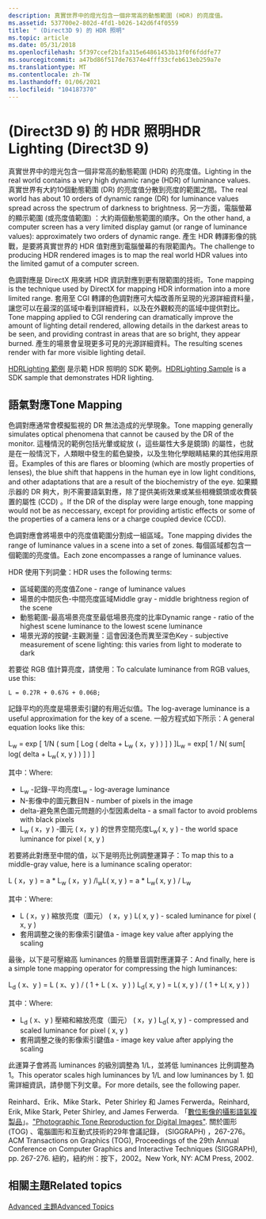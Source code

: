 ```yaml
---
description: 真實世界中的燈光包含一個非常高的動態範圍 (HDR) 的亮度值。
ms.assetid: 537700e2-802d-4fd1-b026-142d6f4f0559
title: " (Direct3D 9) 的 HDR 照明"
ms.topic: article
ms.date: 05/31/2018
ms.openlocfilehash: 5f397ccef2b1fa315e64861453b13f0f6fddfe77
ms.sourcegitcommit: a47bd86f517de76374e4fff33cfeb613eb259a7e
ms.translationtype: MT
ms.contentlocale: zh-TW
ms.lasthandoff: 01/06/2021
ms.locfileid: "104187370"
---
```

# <a name="hdr-lighting-direct3d-9"></a><span data-ttu-id="41767-103"> (Direct3D 9) 的 HDR 照明</span><span class="sxs-lookup"><span data-stu-id="41767-103">HDR Lighting (Direct3D 9)</span></span>

<span data-ttu-id="41767-104">真實世界中的燈光包含一個非常高的動態範圍 (HDR) 的亮度值。</span><span class="sxs-lookup"><span data-stu-id="41767-104">Lighting in the real world contains a very high dynamic range (HDR) of luminance values.</span></span> <span data-ttu-id="41767-105">真實世界有大約10個動態範圍 (DR) 的亮度值分散到亮度的範圍之間。</span><span class="sxs-lookup"><span data-stu-id="41767-105">The real world has about 10 orders of dynamic range (DR) for luminance values spread across the spectrum of darkness to brightness.</span></span> <span data-ttu-id="41767-106">另一方面，電腦螢幕的顯示範圍 (或亮度值範圍) ：大約兩個動態範圍的順序。</span><span class="sxs-lookup"><span data-stu-id="41767-106">On the other hand, a computer screen has a very limited display gamut (or range of luminance values): approximately two orders of dynamic range.</span></span> <span data-ttu-id="41767-107">產生 HDR 轉譯影像的挑戰，是要將真實世界的 HDR 值對應到電腦螢幕的有限範圍內。</span><span class="sxs-lookup"><span data-stu-id="41767-107">The challenge to producing HDR rendered images is to map the real world HDR values into the limited gamut of a computer screen.</span></span>

<span data-ttu-id="41767-108">色調對應是 DirectX 用來將 HDR 資訊對應到更有限範圍的技術。</span><span class="sxs-lookup"><span data-stu-id="41767-108">Tone mapping is the technique used by DirectX for mapping HDR information into a more limited range.</span></span> <span data-ttu-id="41767-109">套用至 CGI 轉譯的色調對應可大幅改善所呈現的光源詳細資料量，讓您可以在最深的區域中看到詳細資料，以及在外觀較亮的區域中提供對比。</span><span class="sxs-lookup"><span data-stu-id="41767-109">Tone mapping applied to CGI rendering can dramatically improve the amount of lighting detail rendered, allowing details in the darkest areas to be seen, and providing contrast in areas that are so bright, they appear burned.</span></span> <span data-ttu-id="41767-110">產生的場景會呈現更多可見的光源詳細資料。</span><span class="sxs-lookup"><span data-stu-id="41767-110">The resulting scenes render with far more visible lighting detail.</span></span>

<span data-ttu-id="41767-111">[HDRLighting 範例](https://msdn.microsoft.com/library/Ee417769(v=VS.85).aspx) 是示範 HDR 照明的 SDK 範例。</span><span class="sxs-lookup"><span data-stu-id="41767-111">[HDRLighting Sample](https://msdn.microsoft.com/library/Ee417769(v=VS.85).aspx) is a SDK sample that demonstrates HDR lighting.</span></span>

## <a name="tone-mapping"></a><span data-ttu-id="41767-112">語氣對應</span><span class="sxs-lookup"><span data-stu-id="41767-112">Tone Mapping</span></span>

<span data-ttu-id="41767-113">色調對應通常會模擬監視的 DR 無法造成的光學現象。</span><span class="sxs-lookup"><span data-stu-id="41767-113">Tone mapping generally simulates optical phenomena that cannot be caused by the DR of the monitor.</span></span> <span data-ttu-id="41767-114">這種情況的範例包括光暈或綻放 (，這些屬性大多是鏡頭) 的屬性，也就是在一般情況下，人類眼中發生的藍色變換，以及生物化學眼睛結果的其他採用原音。</span><span class="sxs-lookup"><span data-stu-id="41767-114">Examples of this are flares or blooming (which are mostly properties of lenses), the blue shift that happens in the human eye in low light conditions, and other adaptations that are a result of the biochemistry of the eye.</span></span> <span data-ttu-id="41767-115">如果顯示器的 DR 夠大，則不需要語氣對應，除了提供美術效果或某些相機鏡頭或收費裝置的屬性 (CCD) 。</span><span class="sxs-lookup"><span data-stu-id="41767-115">If the DR of the display were large enough, tone mapping would not be as neccessary, except for providing artistic effects or some of the properties of a camera lens or a charge coupled device (CCD).</span></span>

<span data-ttu-id="41767-116">色調對應會將場景中的亮度值範圍分割成一組區域。</span><span class="sxs-lookup"><span data-stu-id="41767-116">Tone mapping divides the range of luminance values in a scene into a set of zones.</span></span> <span data-ttu-id="41767-117">每個區域都包含一個範圍的亮度值。</span><span class="sxs-lookup"><span data-stu-id="41767-117">Each zone encompasses a range of luminance values.</span></span>

<span data-ttu-id="41767-118">HDR 使用下列詞彙：</span><span class="sxs-lookup"><span data-stu-id="41767-118">HDR uses the following terms:</span></span>

-   <span data-ttu-id="41767-119">區域範圍的亮度值</span><span class="sxs-lookup"><span data-stu-id="41767-119">Zone - range of luminance values</span></span>
-   <span data-ttu-id="41767-120">場景的中間灰色-中間亮度區域</span><span class="sxs-lookup"><span data-stu-id="41767-120">Middle gray - middle brightness region of the scene</span></span>
-   <span data-ttu-id="41767-121">動態範圍-最高場景亮度至最低場景亮度的比率</span><span class="sxs-lookup"><span data-stu-id="41767-121">Dynamic range - ratio of the highest scene luminance to the lowest scene luminance</span></span>
-   <span data-ttu-id="41767-122">場景光源的按鍵-主觀測量：這會因淺色而異至深色</span><span class="sxs-lookup"><span data-stu-id="41767-122">Key - subjective measurement of scene lighting: this varies from light to moderate to dark</span></span>

<span data-ttu-id="41767-123">若要從 RGB 值計算亮度，請使用：</span><span class="sxs-lookup"><span data-stu-id="41767-123">To calculate luminance from RGB values, use this:</span></span>


```
L = 0.27R + 0.67G + 0.06B;
```



<span data-ttu-id="41767-124">記錄平均的亮度是場景索引鍵的有用近似值。</span><span class="sxs-lookup"><span data-stu-id="41767-124">The log-average luminance is a useful approximation for the key of a scene.</span></span> <span data-ttu-id="41767-125">一般方程式如下所示：</span><span class="sxs-lookup"><span data-stu-id="41767-125">A general equation looks like this:</span></span>

<span data-ttu-id="41767-126">L<sub>w</sub> = exp \[ 1/N ( sum \[ Log ( delta + L<sub>w</sub> ( x，y ) ) \] ) \]</span><span class="sxs-lookup"><span data-stu-id="41767-126">L<sub>w</sub> = exp\[ 1 / N( sum\[ log( delta + L<sub>w</sub>( x, y ) ) \] ) \]</span></span>

<span data-ttu-id="41767-127">其中：</span><span class="sxs-lookup"><span data-stu-id="41767-127">Where:</span></span>

-   <span data-ttu-id="41767-128">L<sub>w</sub> -記錄-平均亮度</span><span class="sxs-lookup"><span data-stu-id="41767-128">L<sub>w</sub> - log-average luminance</span></span>
-   <span data-ttu-id="41767-129">N-影像中的圖元數目</span><span class="sxs-lookup"><span data-stu-id="41767-129">N - number of pixels in the image</span></span>
-   <span data-ttu-id="41767-130">delta-避免黑色圖元問題的小型因素</span><span class="sxs-lookup"><span data-stu-id="41767-130">delta - a small factor to avoid problems with black pixels</span></span>
-   <span data-ttu-id="41767-131">L<sub>w</sub> ( x，y ) -圖元 ( x，y ) 的世界空間亮度</span><span class="sxs-lookup"><span data-stu-id="41767-131">L<sub>w</sub>( x, y ) - the world space luminance for pixel ( x, y )</span></span>

<span data-ttu-id="41767-132">若要將此對應至中間的值，以下是明亮比例調整運算子：</span><span class="sxs-lookup"><span data-stu-id="41767-132">To map this to a middle-gray value, here is a luminance scaling operator:</span></span>

<span data-ttu-id="41767-133">L ( x，y ) = a \* L<sub>w</sub> ( x，y ) /l<sub>w</sub></span><span class="sxs-lookup"><span data-stu-id="41767-133">L( x, y ) = a \* L<sub>w</sub>( x, y ) / L<sub>w</sub></span></span>

<span data-ttu-id="41767-134">其中：</span><span class="sxs-lookup"><span data-stu-id="41767-134">Where:</span></span>

-   <span data-ttu-id="41767-135">L ( x，y ) 縮放亮度（圖元） ( x，y ) </span><span class="sxs-lookup"><span data-stu-id="41767-135">L( x, y ) - scaled luminance for pixel ( x, y )</span></span>
-   <span data-ttu-id="41767-136">套用調整之後的影像索引鍵值</span><span class="sxs-lookup"><span data-stu-id="41767-136">a - image key value after applying the scaling</span></span>

<span data-ttu-id="41767-137">最後，以下是可壓縮高 luminances 的簡單音調對應運算子：</span><span class="sxs-lookup"><span data-stu-id="41767-137">And finally, here is a simple tone mapping operator for compressing the high luminances:</span></span>

<span data-ttu-id="41767-138">L<sub>d</sub> ( x、y ) = L ( x、y ) / ( 1 + L ( x、y ) ) </span><span class="sxs-lookup"><span data-stu-id="41767-138">L<sub>d</sub>( x, y ) = L( x, y ) / ( 1 + L( x, y ) )</span></span>

<span data-ttu-id="41767-139">其中：</span><span class="sxs-lookup"><span data-stu-id="41767-139">Where:</span></span>

-   <span data-ttu-id="41767-140">L<sub>d</sub> ( x、y ) 壓縮和縮放亮度（圖元） ( x，y ) </span><span class="sxs-lookup"><span data-stu-id="41767-140">L<sub>d</sub>( x, y ) - compressed and scaled luminance for pixel ( x, y )</span></span>
-   <span data-ttu-id="41767-141">套用調整之後的影像索引鍵值</span><span class="sxs-lookup"><span data-stu-id="41767-141">a - image key value after applying the scaling</span></span>

<span data-ttu-id="41767-142">此運算子會將高 luminances 的級別調整為 1/L，並將低 luminances 比例調整為1。</span><span class="sxs-lookup"><span data-stu-id="41767-142">This operator scales high luminances by 1/L and low luminances by 1.</span></span> <span data-ttu-id="41767-143">如需詳細資訊，請參閱下列文章。</span><span class="sxs-lookup"><span data-stu-id="41767-143">For more details, see the following paper.</span></span>

<span data-ttu-id="41767-144">Reinhard、Erik、Mike Stark、Peter Shirley 和 James Ferwerda。</span><span class="sxs-lookup"><span data-stu-id="41767-144">Reinhard, Erik, Mike Stark, Peter Shirley, and James Ferwerda.</span></span> <span data-ttu-id="41767-145">「[數位影像的攝影語氣複製品](https://www.cs.utah.edu/~reinhard/cdrom/tonemap.pdf)」。</span><span class="sxs-lookup"><span data-stu-id="41767-145">["Photographic Tone Reproduction for Digital Images"](https://www.cs.utah.edu/~reinhard/cdrom/tonemap.pdf).</span></span> <span data-ttu-id="41767-146">關於圖形 (TOG) 、電腦圖形和互動式技術的29年會議記錄， (SIGGRAPH) ，267-276。</span><span class="sxs-lookup"><span data-stu-id="41767-146">ACM Transactions on Graphics (TOG), Proceedings of the 29th Annual Conference on Computer Graphics and Interactive Techniques (SIGGRAPH), pp. 267-276.</span></span> <span data-ttu-id="41767-147">紐約，紐約州：按下，2002。</span><span class="sxs-lookup"><span data-stu-id="41767-147">New York, NY: ACM Press, 2002.</span></span>

## <a name="related-topics"></a><span data-ttu-id="41767-148">相關主題</span><span class="sxs-lookup"><span data-stu-id="41767-148">Related topics</span></span>

<dl> <dt>

[<span data-ttu-id="41767-149">Advanced 主題</span><span class="sxs-lookup"><span data-stu-id="41767-149">Advanced Topics</span></span>](advanced-topics.md)
</dt> </dl>

 

 



